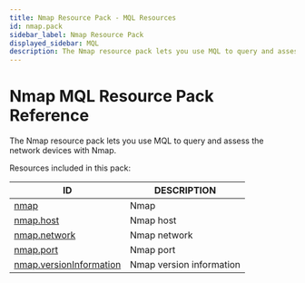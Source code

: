 ```yaml
---
title: Nmap Resource Pack - MQL Resources
id: nmap.pack
sidebar_label: Nmap Resource Pack
displayed_sidebar: MQL
description: The Nmap resource pack lets you use MQL to query and assess the network devices with Nmap.
---
```


# Nmap MQL Resource Pack Reference

The Nmap resource pack lets you use MQL to query and assess the network devices with Nmap.

Resources included in this pack:

| ID                                                    | DESCRIPTION              |
| ----------------------------------------------------- | ------------------------ |
| [nmap](nmap.md)                                       | Nmap                     |
| [nmap.host](nmap.host.md)                             | Nmap host                |
| [nmap.network](nmap.network.md)                       | Nmap network             |
| [nmap.port](nmap.port.md)                             | Nmap port                |
| [nmap.versionInformation](nmap.versioninformation.md) | Nmap version information |
